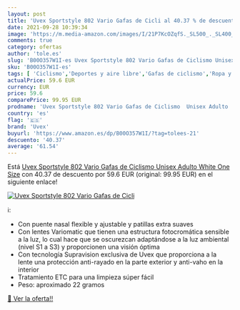```yaml
---
layout: post
title: 'Uvex Sportstyle 802 Vario Gafas de Cicli al 40.37 % de descuento'
date: 2021-09-28 10:39:34
image: 'https://m.media-amazon.com/images/I/21P7KcOZqfS._SL500_._SL400_.jpg'
comments: true
category: ofertas
author: 'tole.es'
slug: 'B00O357W1I-es Uvex Sportstyle 802 Vario Gafas de Ciclismo Unisex Adulto...'
sku: 'B00O357W1I-es'
tags: [ 'Ciclismo','Deportes y aire libre','Gafas de ciclismo','Ropa y equipo para deportes','gafas','uvex', ]
actualPrice: 59.6 EUR
currency: EUR
price: 59.6
comparePrice: 99.95 EUR
prodname: 'Uvex Sportstyle 802 Vario Gafas de Ciclismo  Unisex Adulto  White  One Size'
country: 'es'
flag: '🇪🇸'
brand: 'Uvex'
buyurl: 'https://www.amazon.es/dp/B00O357W1I/?tag=tolees-21'
descuento: '40.37'
average: '61.54'
---
```


Está [Uvex Sportstyle 802 Vario Gafas de Ciclismo  Unisex Adulto  White  One Size](https://www.amazon.es/dp/B00O357W1I/?tag=tolees-21) con 40.37 de descuento por 59.6 EUR (original: 99.95 EUR) en el siguiente enlace!

[![Uvex Sportstyle 802 Vario Gafas de Cicli](https://m.media-amazon.com/images/I/21P7KcOZqfS._SL500_._SL400_.jpg)](https://www.amazon.es/dp/B00O357W1I/?tag=tolees-21)

ℹ️:

- Con puente nasal flexible y ajustable y patillas extra suaves
- Con lentes Variomatic que tienen una estructura fotocromática sensible a la luz, lo cual hace que se oscurezcan adaptándose a la luz ambiental (nivel S1 a S3) y proporcionen una visión óptima
- Con tecnología Supravision exclusiva de Uvex que proporciona a la lente una protección anti-rayado en la parte exterior y anti-vaho en la interior
- Tratamiento ETC para una limpieza súper fácil
- Peso: aproximado 22 gramos

[🛒 Ver la oferta!!](https://www.amazon.es/dp/B00O357W1I/?tag=tolees-21)
